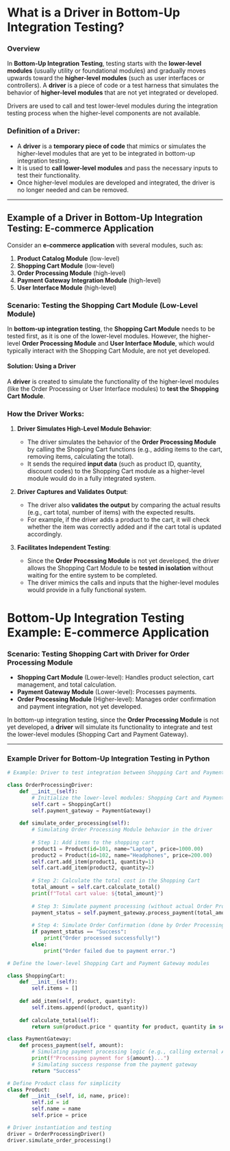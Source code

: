 # What is a Driver in Bottom-Up Integration Testing?

### Overview

In **Bottom-Up Integration Testing**, testing starts with the **lower-level modules** (usually utility or foundational modules) and gradually moves upwards toward the **higher-level modules** (such as user interfaces or controllers). A **driver** is a piece of code or a test harness that simulates the behavior of **higher-level modules** that are not yet integrated or developed. 

Drivers are used to call and test lower-level modules during the integration testing process when the higher-level components are not available.

### Definition of a Driver:
- A **driver** is a **temporary piece of code** that mimics or simulates the higher-level modules that are yet to be integrated in bottom-up integration testing.
- It is used to **call lower-level modules** and pass the necessary inputs to test their functionality.
- Once higher-level modules are developed and integrated, the driver is no longer needed and can be removed.

---

## Example of a Driver in Bottom-Up Integration Testing: E-commerce Application

Consider an **e-commerce application** with several modules, such as:

1. **Product Catalog Module** (low-level)
2. **Shopping Cart Module** (low-level)
3. **Order Processing Module** (high-level)
4. **Payment Gateway Integration Module** (high-level)
5. **User Interface Module** (high-level)

### Scenario: Testing the **Shopping Cart Module** (Low-Level Module)

In **bottom-up integration testing**, the **Shopping Cart Module** needs to be tested first, as it is one of the lower-level modules. However, the higher-level **Order Processing Module** and **User Interface Module**, which would typically interact with the Shopping Cart Module, are not yet developed.

#### Solution: Using a Driver

A **driver** is created to simulate the functionality of the higher-level modules (like the Order Processing or User Interface modules) to **test the Shopping Cart Module**.

### How the Driver Works:

1. **Driver Simulates High-Level Module Behavior**:
   - The driver simulates the behavior of the **Order Processing Module** by calling the Shopping Cart functions (e.g., adding items to the cart, removing items, calculating the total).
   - It sends the required **input data** (such as product ID, quantity, discount codes) to the Shopping Cart module as a higher-level module would do in a fully integrated system.

2. **Driver Captures and Validates Output**:
   - The driver also **validates the output** by comparing the actual results (e.g., cart total, number of items) with the expected results.
   - For example, if the driver adds a product to the cart, it will check whether the item was correctly added and if the cart total is updated accordingly.

3. **Facilitates Independent Testing**:
   - Since the **Order Processing Module** is not yet developed, the driver allows the Shopping Cart Module to be **tested in isolation** without waiting for the entire system to be completed.
   - The driver mimics the calls and inputs that the higher-level modules would provide in a fully functional system.

# Bottom-Up Integration Testing Example: E-commerce Application

### Scenario: Testing Shopping Cart with Driver for Order Processing Module

- **Shopping Cart Module** (Lower-level): Handles product selection, cart management, and total calculation.
- **Payment Gateway Module** (Lower-level): Processes payments.
- **Order Processing Module** (Higher-level): Manages order confirmation and payment integration, not yet developed.

In bottom-up integration testing, since the **Order Processing Module** is not yet developed, a **driver** will simulate its functionality to integrate and test the lower-level modules (Shopping Cart and Payment Gateway).

---

### Example Driver for Bottom-Up Integration Testing in Python

```python
# Example: Driver to test integration between Shopping Cart and Payment Gateway Module

class OrderProcessingDriver:
    def __init__(self):
        # Initialize the lower-level modules: Shopping Cart and Payment Gateway
        self.cart = ShoppingCart()
        self.payment_gateway = PaymentGateway()
    
    def simulate_order_processing(self):
        # Simulating Order Processing Module behavior in the driver
        
        # Step 1: Add items to the shopping cart
        product1 = Product(id=101, name="Laptop", price=1000.00)
        product2 = Product(id=102, name="Headphones", price=200.00)
        self.cart.add_item(product1, quantity=1)
        self.cart.add_item(product2, quantity=2)
        
        # Step 2: Calculate the total cost in the Shopping Cart
        total_amount = self.cart.calculate_total()
        print(f"Total cart value: ${total_amount}")
        
        # Step 3: Simulate payment processing (without actual Order Processing)
        payment_status = self.payment_gateway.process_payment(total_amount)
        
        # Step 4: Simulate Order Confirmation (done by Order Processing Module)
        if payment_status == "Success":
            print("Order processed successfully!")
        else:
            print("Order failed due to payment error.")

# Define the lower-level Shopping Cart and Payment Gateway modules

class ShoppingCart:
    def __init__(self):
        self.items = []
    
    def add_item(self, product, quantity):
        self.items.append((product, quantity))
    
    def calculate_total(self):
        return sum(product.price * quantity for product, quantity in self.items)

class PaymentGateway:
    def process_payment(self, amount):
        # Simulating payment processing logic (e.g., calling external API)
        print(f"Processing payment for ${amount}...")
        # Simulating success response from the payment gateway
        return "Success"

# Define Product class for simplicity
class Product:
    def __init__(self, id, name, price):
        self.id = id
        self.name = name
        self.price = price

# Driver instantiation and testing
driver = OrderProcessingDriver()
driver.simulate_order_processing()
